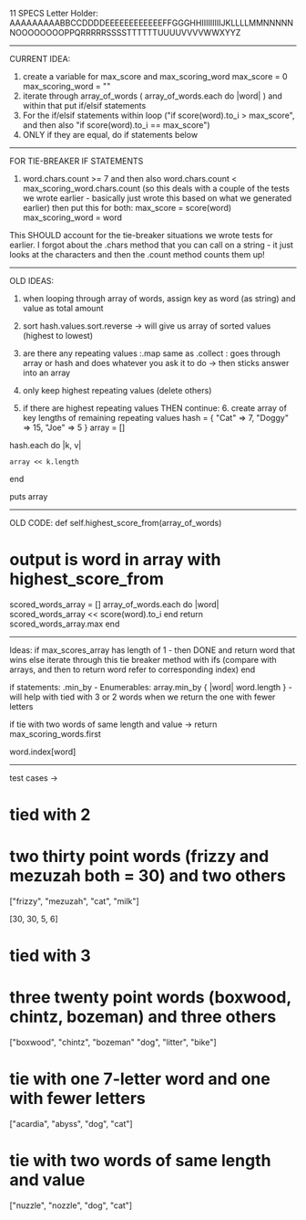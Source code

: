 11 SPECS
Letter Holder: 
AAAAAAAAABBCCDDDDEEEEEEEEEEEEFFGGGHHIIIIIIIIIJKLLLLMMNNNNNNOOOOOOOOPPQRRRRRSSSSTTTTTTUUUUVVVVWWXYYZ







_____________
CURRENT IDEA:
1. create a variable for max_score and max_scoring_word
max_score = 0
max_scoring_word = ""
2. iterate through array_of_words ( array_of_words.each do |word|
) and within that put if/elsif statements
3. For the if/elsif statements within loop ("if score(word).to_i > max_score", and then also "if score(word).to_i == max_score")
4. ONLY if they are equal, do if statements below

____________
FOR TIE-BREAKER IF STATEMENTS
1. word.chars.count >= 7 and then also word.chars.count < max_scoring_word.chars.count (so this deals with a couple of the tests we wrote earlier - basically just wrote this based on what we generated earlier)
then put this for both: max_score = score(word)
max_scoring_word = word

This SHOULD account for the tie-breaker situations we wrote tests for earlier.  I forgot about the .chars method that you can call on a string - it just looks at the characters and then the .count method counts them up!







____________
OLD IDEAS:
1. when looping through array of words, assign key as word (as string) and value as total amount
2. sort hash.values.sort.reverse -> will give us array of sorted values (highest to lowest)

3. are there any repeating values :.map same as .collect : goes through array or hash and does whatever you ask it to do -> then sticks answer into an array
4. only keep highest repeating values (delete others)
5. if there are highest repeating values THEN continue:
    6. create array of key lengths of remaining repeating values
hash = { "Cat" => 7, "Doggy" => 15, "Joe" => 5 }
array = []

hash.each do |k, v|

    array << k.length
end

puts array

_________
OLD CODE:
def self.highest_score_from(array_of_words)
  # output is word in array with highest_score_from
  scored_words_array = []
  array_of_words.each do |word|
     scored_words_array << score(word).to_i
  end
  return scored_words_array.max
end

________________


Ideas:
if max_scores_array has length of 1 - then DONE and return word that wins
else
iterate through this
tie breaker method with ifs  (compare with arrays, and then to return word refer to corresponding index)
end

if statements:
.min_by - Enumerables: array.min_by { |word| word.length } - will help with tied with 3 or 2 words when we return the one with fewer letters

if tie with two words of same length and value -> return max_scoring_words.first

word.index[word]
_______________________

test cases ->
# tied with 2
# two thirty point words (frizzy and mezuzah both = 30) and two others
["frizzy", "mezuzah", "cat", "milk"]

[30, 30, 5, 6]
# tied with 3
# three twenty point words (boxwood, chintz, bozeman) and three others
["boxwood", "chintz", "bozeman" "dog", "litter", "bike"]

# tie with one 7-letter word and one with fewer letters
["acardia", "abyss", "dog", "cat"]
# tie with two words of same length and value
["nuzzle", "nozzle", "dog", "cat"]
